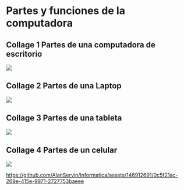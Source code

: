 # Partes y funciones de la computadora
## Collage 1 Partes de una computadora de escritorio
<img src="imágenes/P1.3 P1 PC.jpeg">

## Collage 2 Partes de una Laptop
<img src="imágenes/P1.3 P1 LapTop.jpeg">

## Collage 3 Partes de una tableta
<img src="imágenes/P1.3 P1 Tablet.jpeg">

## Collage 4 Partes de un celular
<img src="imágenes/P1.3 P1 Cel.jpeg">

https://github.com/AlanServin/Informatica/assets/146912691/0c5f21ac-269e-415e-9971-2727753baeee

